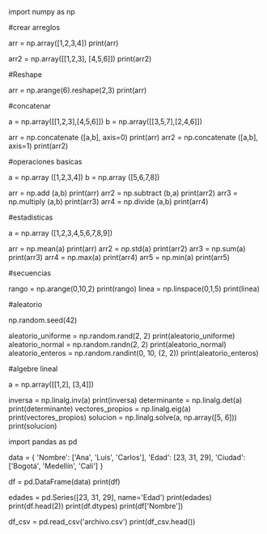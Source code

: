 import numpy as np

#crear arreglos

arr = np.array([1,2,3,4])
print(arr)

arr2 = np.array([[1,2,3], [4,5,6]])
print(arr2)

#Reshape

arr = np.arange(6).reshape(2,3)
print(arr)

#concatenar

a = np.array([[1,2,3],[4,5,6]])
b = np.array([[3,5,7],[2,4,6]])

arr = np.concatenate ([a,b], axis=0)
print(arr)
arr2 = np.concatenate ([a,b], axis=1)
print(arr2)

#operaciones basicas

a = np.array ([1,2,3,4])
b = np.array ([5,6,7,8])

arr = np.add (a,b)
print(arr)
arr2 = np.subtract (b,a)
print(arr2)
arr3 = np.multiply (a,b)
print(arr3)
arr4 = np.divide (a,b)
print(arr4)

#estadisticas

a = np.array ([1,2,3,4,5,6,7,8,9])

arr = np.mean(a)
print(arr)
arr2 = np.std(a)
print(arr2)
arr3 = np.sum(a)
print(arr3)
arr4 = np.max(a)
print(arr4)
arr5 = np.min(a)
print(arr5)

#secuencias

rango = np.arange(0,10,2)
print(rango)
linea = np.linspace(0,1,5)
print(linea)

#aleatorio

np.random.seed(42)

aleatorio_uniforme = np.random.rand(2, 2)
print(aleatorio_uniforme)
aleatorio_normal = np.random.randn(2, 2)
print(aleatorio_normal)
aleatorio_enteros = np.random.randint(0, 10, (2, 2))
print(aleatorio_enteros)

#algebre lineal

a = np.array([[1,2], [3,4]])

inversa = np.linalg.inv(a)
print(inversa)
determinante = np.linalg.det(a)
print(determinante)
vectores_propios = np.linalg.eig(a)
print(vectores_propios)
solucion = np.linalg.solve(a, np.array([5, 6]))
print(solucion)

import pandas as pd

data = {
    'Nombre': ['Ana', 'Luis', 'Carlos'],
    'Edad': [23, 31, 29],
    'Ciudad': ['Bogotá', 'Medellín', 'Cali']
}

df = pd.DataFrame(data)
print(df)

edades = pd.Series([23, 31, 29], name='Edad')
print(edades)
print(df.head(2))
print(df.dtypes)
print(df['Nombre'])

df_csv = pd.read_csv('archivo.csv')
print(df_csv.head())

